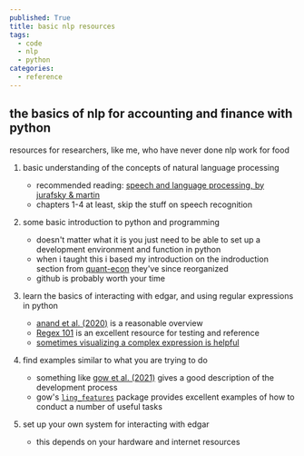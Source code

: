 ```yaml
---
published: True
title: basic nlp resources
tags:
  - code
  - nlp
  - python
categories:
  - reference
---
```

## the basics of nlp for accounting and finance with python

resources for researchers, like me, who have never done nlp work for food

1. basic understanding of the concepts of natural language processing
	- recommended reading: [speech and language processing, by jurafsky & martin](https://home.cs.colorado.edu/~martin/slp.html)
    - chapters 1-4 at least, skip the stuff on speech recognition
1. some basic introduction to python and programming
	- doesn't matter what it is you just need to be able to set up a development environment and function in python
    - when i taught this i based my introduction on the indroduction section from [quant-econ](https://python-programming.quantecon.org/intro.html) they've since reorganized
	- github is probably worth your time
2. learn the basics of interacting with edgar, and using regular expressions in python
	- [anand et al. (2020)](https://papers.ssrn.com/sol3/papers.cfm?abstract_id=3576098) is a reasonable overview
	- [Regex 101](https://regex101.com/) is an excellent resource for testing and reference
	- [sometimes visualizing a complex expression is helpful](https://www.debuggex.com)

3. find examples similar to what you are trying to do
	- something like [gow et al. (2021)](https://papers.ssrn.com/sol3/papers.cfm?abstract_id=3310360) gives a good description of the development process
	- gow's [`ling_features`](https://github.com/iangow/ling_features) package provides excellent examples of how to conduct a number of useful tasks

4. set up your own system for interacting with edgar
	- this depends on your hardware and internet resources
